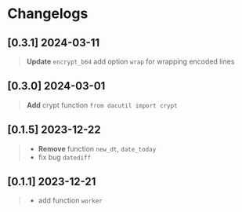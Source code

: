 # Changelogs


## [0.3.1]  2024-03-11
> **Update** `encrypt_b64` add option `wrap` for wrapping encoded lines

## [0.3.0]  2024-03-01
> **Add** crypt function `from dacutil import crypt`
>


## [0.1.5]  2023-12-22
> - **Remove** function `new_dt`, `date_today`
> - fix bug `datediff`
> 

## [0.1.1]  2023-12-21

> - add function `worker`
> 